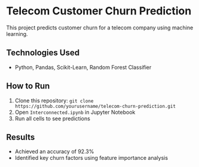 # Telecom Customer Churn Prediction
This project predicts customer churn for a telecom company using machine learning.

## Technologies Used
- Python, Pandas, Scikit-Learn, Random Forest Classifier

## How to Run
1. Clone this repository: `git clone https://github.com/yourusername/telecom-churn-prediction.git`
2. Open `Interconnected.ipynb` in Jupyter Notebook
3. Run all cells to see predictions

## Results
- Achieved an accuracy of 92.3%
- Identified key churn factors using feature importance analysis
